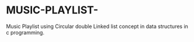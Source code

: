 # MUSIC-PLAYLIST-
Music Playlist using Circular double Linked list concept in data structures in c programming.
